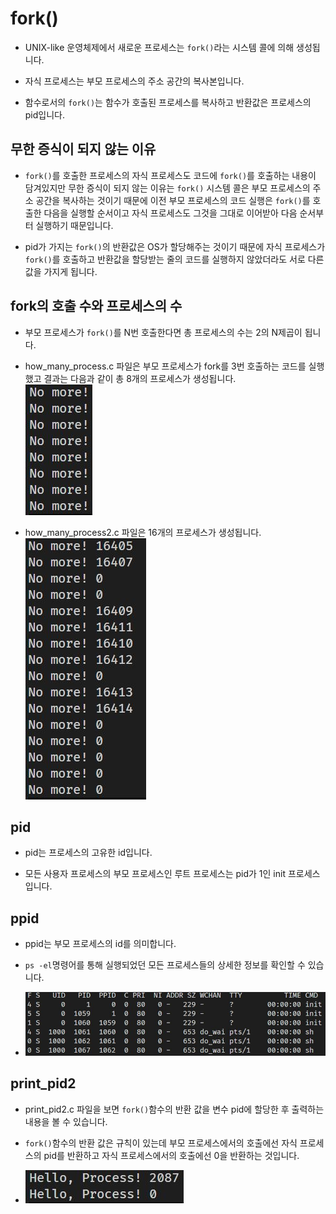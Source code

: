 # fork()

- UNIX-like 운영체제에서 새로운 프로세스는 `fork()`라는 시스템 콜에 의해 생성됩니다.

- 자식 프로세스는 부모 프로세스의 주소 공간의 복사본입니다.

- 함수로서의 `fork()`는 함수가 호출된 프로세스를 복사하고 반환값은 프로세스의 pid입니다.

## 무한 증식이 되지 않는 이유

- `fork()`를 호출한 프로세스의 자식 프로세스도 코드에 `fork()`를 호출하는 내용이 담겨있지만 무한 증식이 되지 않는 이유는 `fork()` 시스템 콜은 부모 프로세스의 주소 공간을 복사하는 것이기 때문에 이전 부모 프로세스의 코드 실행은 `fork()`를 호출한 다음을 실행할 순서이고 자식 프로세스도 그것을 그대로 이어받아 다음 순서부터 실행하기 때문입니다.

- pid가 가지는 `fork()`의 반환값은 OS가 할당해주는 것이기 때문에 자식 프로세스가 `fork()`를 호출하고 반환값을 할당받는 줄의 코드를 실행하지 않았더라도 서로 다른 값을 가지게 됩니다.

## fork의 호출 수와 프로세스의 수

- 부모 프로세스가 `fork()`를 N번 호출한다면 총 프로세스의 수는 2의 N제곱이 됩니다.

- how_many_process.c 파일은 부모 프로세스가 fork를 3번 호출하는 코드를 실행했고 결과는 다음과 같이 총 8개의 프로세스가 생성됩니다.      
  ![image](../img/how_many1.JPG)

- how_many_process2.c 파일은 16개의 프로세스가 생성됩니다.      
  ![image](../img/how_many2.JPG)

## pid 

- pid는 프로세스의 고유한 id입니다.

- 모든 사용자 프로세스의 부모 프로세스인 루트 프로세스는 pid가 1인 init 프로세스입니다.

## ppid 

- ppid는 부모 프로세스의 id를 의미합니다. 

- `ps -el`명령어를 통해 실행되었던 모든 프로세스들의 상세한 정보를 확인할 수 있습니다. 

- ![image](../img/process-status.JPG)

## print_pid2

- print_pid2.c 파일을 보면 `fork()`함수의 반환 값을 변수 pid에 할당한 후 출력하는 내용을 볼 수 있습니다.

- `fork()`함수의 반환 값은 규칙이 있는데 부모 프로세스에서의 호출에선 자식 프로세스의 pid를 반환하고 자식 프로세스에서의 호출에선 0을 반환하는 것입니다.

- ![image](../img/print_pid.JPG)